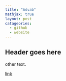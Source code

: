 ```yaml
---
title: "Advab"
mathjax: true
layout: post
catageories:
  - github
  - website
---
```


## Header goes here

other text.

[link](https://www.linkedin.com/in/minli-ruan-umich/)


